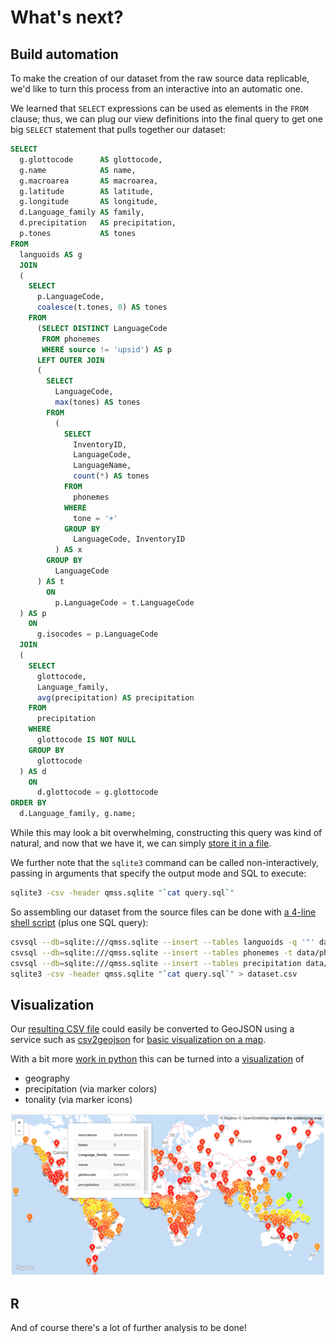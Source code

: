 # What's next?

## Build automation

To make the creation of our dataset from the raw source data replicable, we'd like to
turn this process from an interactive into an automatic one.

We learned that `SELECT` expressions can be used as elements in the `FROM` clause; thus,
we can plug our view definitions into the final query to get one big `SELECT` statement
that pulls together our dataset:

```sql
SELECT
  g.glottocode      AS glottocode,
  g.name            AS name,
  g.macroarea       AS macroarea,
  g.latitude        AS latitude,
  g.longitude       AS longitude,
  d.Language_family AS family,
  d.precipitation   AS precipitation,
  p.tones           AS tones
FROM
  languoids AS g
  JOIN
  (
    SELECT
      p.LanguageCode,
      coalesce(t.tones, 0) AS tones
    FROM
      (SELECT DISTINCT LanguageCode
       FROM phonemes
       WHERE source != 'upsid') AS p
      LEFT OUTER JOIN
      (
        SELECT
          LanguageCode,
          max(tones) AS tones
        FROM
          (
            SELECT
              InventoryID,
              LanguageCode,
              LanguageName,
              count(*) AS tones
            FROM
              phonemes
            WHERE
              tone = '+'
            GROUP BY
              LanguageCode, InventoryID
          ) AS x
        GROUP BY
          LanguageCode
      ) AS t
        ON
          p.LanguageCode = t.LanguageCode
  ) AS p
    ON
      g.isocodes = p.LanguageCode
  JOIN
  (
    SELECT
      glottocode,
      Language_family,
      avg(precipitation) AS precipitation
    FROM
      precipitation
    WHERE
      glottocode IS NOT NULL
    GROUP BY
      glottocode
  ) AS d
    ON
      d.glottocode = g.glottocode
ORDER BY
  d.Language_family, g.name;
```

While this may look a bit overwhelming, constructing this query was kind of natural, and now
that we have it, we can simply [store it in a file](query.sql).

We further note that the `sqlite3` command can be called non-interactively, passing in
arguments that specify the output mode and SQL to execute:

```bash
sqlite3 -csv -header qmss.sqlite "`cat query.sql`"
```

So assembling our dataset from the source files can be done with 
[a 4-line shell script](create_dataset.sh) (plus one SQL query):

```bash
csvsql --db=sqlite:///qmss.sqlite --insert --tables languoids -q '"' data/languages-and-dialects-geo.csv
csvsql --db=sqlite:///qmss.sqlite --insert --tables phonemes -t data/phoible-by-phoneme.tsv 
csvsql --db=sqlite:///qmss.sqlite --insert --tables precipitation data/dplace-societies-2016-4-19-clean.csv
sqlite3 -csv -header qmss.sqlite "`cat query.sql`" > dataset.csv
```


## Visualization

Our [resulting CSV file](data/dataset.csv) could easily be converted to GeoJSON using a 
service such as [csv2geojson](http://mapbox.github.io/csv2geojson/)
for [basic visualization on a map](data/dataset.geojson).

With a bit more [work in python](geojson.py) this can be turned into a 
[visualization](data/dataset2.geojson) of
- geography
- precipitation (via marker colors)
- tonality (via marker icons)

![Dataset on map](images/dataset.png)


## R

And of course there's a lot of further analysis to be done!
